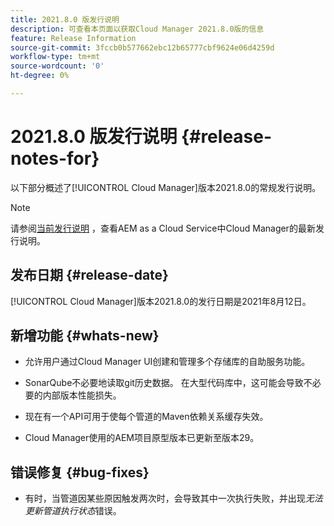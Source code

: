 ```yaml
---
title: 2021.8.0 版发行说明
description: 可查看本页面以获取Cloud Manager 2021.8.0版的信息
feature: Release Information
source-git-commit: 3fccb0b577662ebc12b65777cbf9624e06d4259d
workflow-type: tm+mt
source-wordcount: '0'
ht-degree: 0%

---
```


# 2021.8.0 版发行说明 {#release-notes-for}

以下部分概述了[!UICONTROL Cloud Manager]版本2021.8.0的常规发行说明。

>[!NOTE]
>请参阅[当前发行说明](https://experienceleague.adobe.com/docs/experience-manager-cloud-service/onboarding/getting-access/release-notes-cloud-manager/release-notes-cm-current.html?lang=en#getting-access) ，查看AEM as a Cloud Service中Cloud Manager的最新发行说明。

## 发布日期 {#release-date}

[!UICONTROL Cloud Manager]版本2021.8.0的发行日期是2021年8月12日。


## 新增功能 {#whats-new}

* 允许用户通过Cloud Manager UI创建和管理多个存储库的自助服务功能。

* SonarQube不必要地读取git历史数据。 在大型代码库中，这可能会导致不必要的内部版本性能损失。

* 现在有一个API可用于使每个管道的Maven依赖关系缓存失效。

* Cloud Manager使用的AEM项目原型版本已更新至版本29。

## 错误修复 {#bug-fixes}

* 有时，当管道因某些原因触发两次时，会导致其中一次执行失败，并出现&#x200B;*无法更新管道执行状态*&#x200B;错误。
